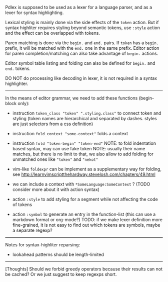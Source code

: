 Pdlex is supposed to be used as a lexer for a language parser, and as a lexer for syntax highlighting.

Lexical styling is mainly done via the side effects of the `token` action. But if syntax highliter requires styling beyond semantic tokens, use `:style` action and the effect can be overlapped with tokens.

Paren matching is done via the `begin.` and `end.` pairs. If `token` has a `begin.` prefix, it will be matched with the `end.` one in the same prefix. Editor action for paren completion/matching can also take advantage of `begin.` actions.

Editor symbol table listing and folding can also be defined for `begin.` and `end.` tokens.

DO NOT do processing like decoding in lexer, it is not required in a syntax highlighter.

---

In the means of editor grammar, we need to add these functions (begin-block only):

- instruction `token_class "token" ".styling.class"` to connect token and styling (token names are hierarchical and separated by dashes. styles are just selectors from a css definition)
- instruction `fold_context "some-context"` folds a context
- instruction `fold "token-begin" "token-end"`
    NOTE: to fold indentation based syntax, may can use fake token
    NOTE: usually their name matches, but there is no limit to that, we also allow to add folding for unmatched ones like `"token"` and `"nekot"`
- vim-like `foldexpr` can be implement as a supplementary way for folding, see http://learnvimscriptthehardway.stevelosh.com/chapters/49.html
- we can include a context with `*SomeLanguage:SomeContext` ? (TODO consider more about it with action syntax)

- action `:style` to add styling for a segment while not affecting the code of tokens
- action `:symbol` to generate an entry in the function-list (this can use a markdown format or org-mode?)
    TODO: if we make lexer definition more fine-grained, it is not easy to find out which tokens are symbols, maybe a separate regexp?

---

Notes for syntax-highliter reparsing:

- lookahead patterns should be length-limited

---

[Thoughts] Should we forbid greedy operators because their results can not be cached? Or we just suggest to keep regexps short.

